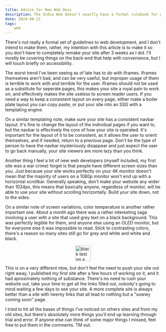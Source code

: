 ```yaml
---
title: Advice for New Web Devs
description: The Indie Web doesn't exactly have a formal rulebook for good practice, and that's for good reason, you can do whatever you want. However, I still feel as though there's a few things people should know before getting into making their first site or a new site. (yes this article mentions SSGs again, no i'm not sorry)
date: 2024-08-21
tags: 
    web
---
```

There's not really a formal set of guidelines to web development, and I don't intend to make them, rather, my intention with this article is to make it so you don't have to completely remake your site after 3 weeks as I did. I'll mostly be covering things on the back-end that help with convenience, but I will touch briefly on accessibility. 

The worst trend I've been seeing as of late has to do with iframes. Iframes themselves aren't bad, and can be very useful, but improper usage of them is terrible to work with and terrible for the user. Iframes should not be used as a substitute for seperate pages, this makes your site a royal pain to work on, and effectively makes the site useless to screen reader users. If you need a way to keep a consistent layout on every page, either make a boiler plate layout you can copy paste, or put your site into an SSG with a templating engine. 

On a similar templating note, make sure your site has a consistent navbar layout. It's fine to change the layout of the individual pages if you want to, but the navbar is effectively the core of how your site is operated. It's important for the layout of it to be consistent, as it allows the user to orient themselves, and if needed, return to a previous page. Don't be the type of person to have the navbar mysteriously disappear and just expect the user to go back manually, your site viewers are more lazy than you think.

Another thing I feel a lot of new web developers (myself included, my first site was a war crime) forget is that people have different screen sizes than you. Just because your site works perfectly on your 4K monitor doesn't mean that the majority of users on a 1080p monitor won't end up with a horizontal scrollbar. Generally speaking, don't make your website any wider than 1024px, this means that basically anyone, regardless of monitor, will be able to use your site without scrolling horizontally. Build your site down, not to the sides.

On a similar note of screen variations, color temperature is another rather important one. About a month ago there was a rather interesting saga involving a user with a site that used grey text on a black background. This was perfectly legible for them, and anyone else using an OLED monitor, but for everyone else it was impossible to read. Stick to contrasting colors, there's a reason so many sites still go for grey and white and white and black.


<img src="/img/unlegible.png" alt="black text on a grey background saying this isnt legible, sorry" height="50px" style="display: block; margin: 0 auto"/>

This is on a very different ntoe, but don't feel the need to push your site out right away, I published my first site after a few hours of working on it, and it had aproximately nothing of substance. There's no need to rush your website out, take your time to get all the links filled out, nobody's going to mind waiting a few days to see your site. A more complete site is always better than a site with twenty links that all lead to nothing but a "sowwy coming soon" page.

I tried to hit all the bases of things I've noticed on others sites and from my old sites, but there's absolutely more things you'll end up learning through trial and error. If anyone else can think of some major things I missed, feel free to put them in the comments. TM out.